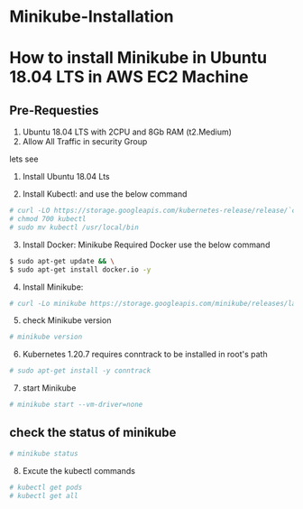 # Minikube-Installation

# How to install Minikube in Ubuntu 18.04 LTS in AWS EC2 Machine 

##  Pre-Requesties

1. Ubuntu 18.04 LTS with 2CPU and 8Gb RAM (t2.Medium)
2. Allow All Traffic in security Group


lets see 

1. Install Ubuntu 18.04 Lts 

2. Install Kubectl: and use the below command 

```bash
# curl -LO https://storage.googleapis.com/kubernetes-release/release/`curl -s https://storage.googleapis.com/kubernetes-release/release/stable.txt`/bin/linux/amd64/kubectl
# chmod 700 kubectl
# sudo mv kubectl /usr/local/bin
```

3. Install Docker: Minikube Required Docker use the below command

```bash
$ sudo apt-get update && \
$ sudo apt-get install docker.io -y
```

4. Install Minikube: 

```bash
# curl -Lo minikube https://storage.googleapis.com/minikube/releases/latest/minikube-linux-amd64 && chmod +x minikube && sudo mv minikube /usr/local/bin
```

5. check Minikube version
```bash
# minikube version
```

6. Kubernetes 1.20.7 requires conntrack to be installed in root's path
```bash
# sudo apt-get install -y conntrack
```

7. start Minikube 
```bash
# minikube start --vm-driver=none
```
## check the status of minikube
```bash
# minikube status
``` 
8. Excute the kubectl commands
```bash
# kubectl get pods 
# kubectl get all          
```
